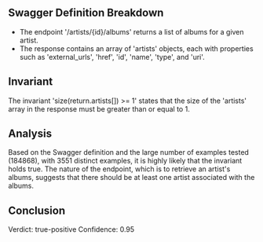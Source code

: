 ## Swagger Definition Breakdown
- The endpoint '/artists/{id}/albums' returns a list of albums for a given artist.
- The response contains an array of 'artists' objects, each with properties such as 'external_urls', 'href', 'id', 'name', 'type', and 'uri'.

## Invariant
The invariant 'size(return.artists[]) >= 1' states that the size of the 'artists' array in the response must be greater than or equal to 1.

## Analysis
Based on the Swagger definition and the large number of examples tested (184868), with 3551 distinct examples, it is highly likely that the invariant holds true. The nature of the endpoint, which is to retrieve an artist's albums, suggests that there should be at least one artist associated with the albums.

## Conclusion
Verdict: true-positive
Confidence: 0.95
